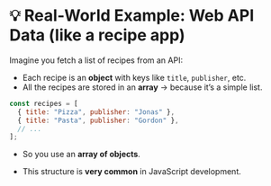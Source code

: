 # 💡 Real-World Example: Web API Data (like a recipe app)

Imagine you fetch a list of recipes from an API:

- Each recipe is an **object** with keys like `title`, `publisher`, etc.
- All the recipes are stored in an **array** → because it’s a simple list.

```js
const recipes = [
  { title: "Pizza", publisher: "Jonas" },
  { title: "Pasta", publisher: "Gordon" },
  // ...
];
```

- So you use an **array of objects**.
    
- This structure is **very common** in JavaScript development.